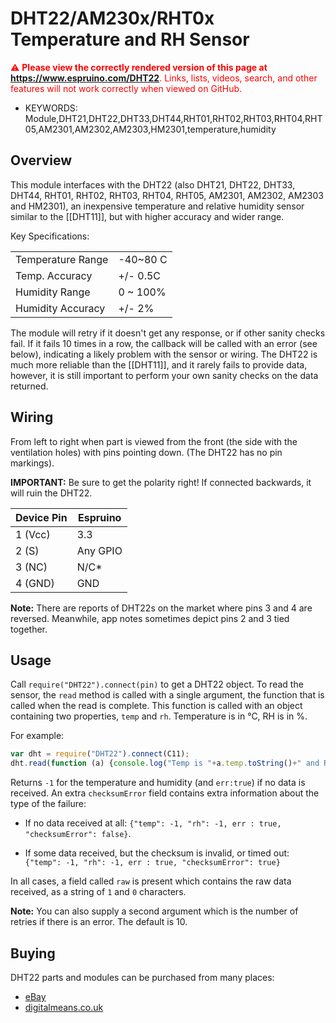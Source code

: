<!--- Copyright (c) 2014 Spence Konde. See the file LICENSE for copying permission. -->
DHT22/AM230x/RHT0x Temperature and RH Sensor
=============================================

<span style="color:red">:warning: **Please view the correctly rendered version of this page at https://www.espruino.com/DHT22**. Links, lists, videos, search, and other features will not work correctly when viewed on GitHub.</span>

* KEYWORDS: Module,DHT21,DHT22,DHT33,DHT44,RHT01,RHT02,RHT03,RHT04,RHT05,AM2301,AM2302,AM2303,HM2301,temperature,humidity

Overview
-----------------

This module interfaces with the DHT22 (also DHT21, DHT22, DHT33, DHT44, RHT01, RHT02, RHT03, RHT04, RHT05, AM2301, AM2302, AM2303 and HM2301), an inexpensive temperature and relative humidity sensor similar to the [[DHT11]], but with higher accuracy and wider range. 

Key Specifications:

  |                   |          |
  |-------------------|----------|
  | Temperature Range | -40~80 C |
  | Temp. Accuracy    | +/- 0.5C |
  | Humidity Range    | 0 ~ 100% |
  | Humidity Accuracy | +/- 2%   |

The module will retry if it doesn't get any response, or if other sanity checks fail. If it fails 10 times in a row, the callback will be called with an error (see below), indicating a likely problem with the sensor or wiring. The DHT22 is much more reliable than the [[DHT11]], and it rarely fails to provide data, however, it is still important to perform your own sanity checks on the data returned. 


Wiring
-----------------

From left to right when part is viewed from the front (the side with the ventilation holes) with pins pointing down. (The DHT22 has no pin markings). 

**IMPORTANT:** Be sure to get the polarity right! If connected backwards, it will ruin the DHT22. 

  | Device Pin | Espruino |
  |------------|----------|
  | 1 (Vcc)    | 3.3      |
  | 2 (S)      | Any GPIO |
  | 3 (NC)     | N/C*     |
  | 4 (GND)    | GND      |

**Note:** There are reports of DHT22s on the market where pins 3 and 4 are reversed. Meanwhile, app notes sometimes depict pins 2 and 3 tied together. 


Usage
------------

Call `require("DHT22").connect(pin)` to get a DHT22 object. To read the sensor, the `read` method is called with a single argument, the function that is called when the read is complete. This function is called with an object containing two properties, `temp` and `rh`. Temperature is in °C, RH is in %. 

For example:

```JavaScript
var dht = require("DHT22").connect(C11);
dht.read(function (a) {console.log("Temp is "+a.temp.toString()+" and RH is "+a.rh.toString());});
```

Returns `-1` for the temperature and humidity (and `err:true`) if no data is received. An extra `checksumError` field contains extra information about the type of the failure:

* If no data received at all: `{"temp": -1, "rh": -1, err : true, "checksumError": false}`.

* If some data received, but the checksum is invalid, or timed out: `{"temp": -1, "rh": -1, err : true, "checksumError": true}`

In all cases, a field called `raw` is present which contains the raw data received, as a string of `1` and `0` characters.

**Note:** You can also supply a second argument which is the number of retries if there is an error. The default is 10.

Buying
-----

DHT22 parts and modules can be purchased from many places:
* [eBay](http://www.ebay.com/sch/i.html?_nkw=DHT22&_sacat=92074)
* [digitalmeans.co.uk](https://digitalmeans.co.uk/shop/index.php?route=product/search&tag=dht22)

